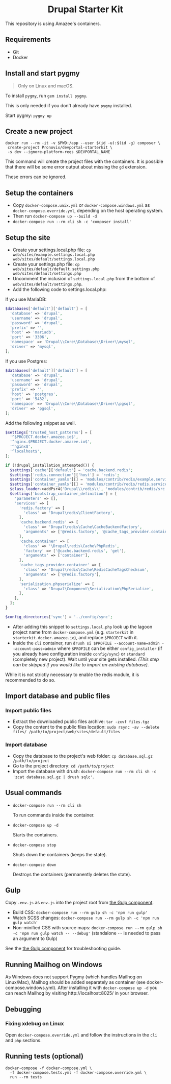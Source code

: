 <p align="center">
 <h1 align="center">Drupal Starter Kit</h1>
</p>

This repository is using Amazee's containers.

## Requirements

- Git
- Docker

## Install and start pygmy

> Only on Linux and macOS.

To install `pygmy`, run `gem install pygmy`.

This is only needed if you don't already have `pygmy` installed.

Start pygmy: `pygmy up`

## Create a new project

``` shell
docker run --rm -it -v $PWD:/app --user $(id -u):$(id -g) composer \
 create-project Pronovix/devportal-starterkit \
 -s dev --ignore-platform-reqs $DEVPORTAL_NAME
```

This command will create the project files with the containers.
It is possible that there will be some error output about missing the `gd` 
extension.

These errors can be ignored.

## Setup the containers

- Copy `docker-compose.unix.yml` or `docker-compose.windows.yml` as 
  `docker-compose.override.yml`, depending on the host operating system.
- Then run `docker-compose up --build -d`
- `docker-compose run --rm cli sh -c 'composer install'`

## Setup the site

- Create your settings.local.php file:
  `cp web/sites/example.settings.local.php web/sites/default/settings.local.php`
- Create your settings.php file:
  `cp web/sites/default/default.settings.php web/sites/default/settings.php`
- Uncomment the inclusion of `settings.local.php` from the bottom of 
  `web/sites/default/settings.php`.
- Add the following code to settings.local.php:

If you use MariaDB:

```php
$databases['default']['default'] = [
  'database' => 'drupal',
  'username' => 'drupal',
  'password' => 'drupal',
  'prefix' => '',
  'host' => 'mariadb',
  'port' => '3306',
  'namespace' => 'Drupal\\Core\\Database\\Driver\\mysql',
  'driver' => 'mysql',
];
```

If you use Postgres:

```php
$databases['default']['default'] = [
  'database' => 'drupal',
  'username' => 'drupal',
  'password' => 'drupal',
  'prefix' => '',
  'host' => 'postgres',
  'port' => '5432',
  'namespace' => 'Drupal\\Core\\Database\\Driver\\pgsql',
  'driver' => 'pgsql',
];
```

Add the following snippet as well.

```php
$settings['trusted_host_patterns'] = [
  '^$PROJECT.docker.amazee.io$',
  '^nginx.$PROJECT.docker.amazee.io$',
  '^nginx$',
  '^localhost$',
];

if (!drupal_installation_attempted()) {
  $settings['cache']['default'] = 'cache.backend.redis';
  $settings['redis.connection']['host'] = 'redis';
  $settings['container_yamls'][] = 'modules/contrib/redis/example.services.yml';
  $settings['container_yamls'][] = 'modules/contrib/redis/redis.services.yml';
  $class_loader->addPsr4('Drupal\\redis\\', 'modules/contrib/redis/src');
  $settings['bootstrap_container_definition'] = [
    'parameters' => [],
    'services' => [
      'redis.factory' => [
        'class' => 'Drupal\redis\ClientFactory',
      ],
      'cache.backend.redis' => [
        'class' => 'Drupal\redis\Cache\CacheBackendFactory',
        'arguments' => ['@redis.factory', '@cache_tags_provider.container', '@serialization.phpserialize'],
      ],
      'cache.container' => [
        'class' => '\Drupal\redis\Cache\PhpRedis',
        'factory' => ['@cache.backend.redis', 'get'],
        'arguments' => ['container'],
      ],
      'cache_tags_provider.container' => [
        'class' => 'Drupal\redis\Cache\RedisCacheTagsChecksum',
        'arguments' => ['@redis.factory'],
      ],
      'serialization.phpserialize' => [
        'class' => 'Drupal\Component\Serialization\PhpSerialize',
      ],
    ],
  ];
}

$config_directories['sync'] = '../config/sync';
```

- After adding this snippet to `settings.local.php` look up the lagoon project 
  name from `docker-compose.yml` (e.g. `starterkit` in 
  `starterkit.docker.amazee.io`), and replace `$PROJECT` with it.
- Inside the `cli` container, run 
  `drush si $PROFILE --account-name=admin --account-pass=admin` where `$PROFILE` 
  can be either `config_installer` (if you already have configuration inside 
  `config/sync`) or `standard` (completely new project). Wait until your site 
  gets installed. _(This step can be skipped if you would like to import an 
  existing database)._

While it is not strictly necessary to enable the redis module, it is recommended 
to do so.

## Import database and public files

### Import public files

- Extract the downloaded public files archive: `tar -zxvf files.tgz`
- Copy the content to the public files location: `sudo rsync -av --delete files/
/path/to/project/web/sites/default/files`

### Import database

- Copy the database to the project's web folder: 
  `cp database.sql.gz /path/to/project`
- Go to the project directory: `cd /path/to/project`
- Import the database with drush: 
  `docker-compose run --rm cli sh -c 'zcat database.sql.gz | drush sqlc'`.

## Usual commands

- `docker-compose run --rm cli sh`

  To run commands inside the container.

- `docker-compose up -d`

  Starts the containers.

- `docker-compose stop`

  Shuts down the containers (keeps the state).

- `docker-compose down`

  Destroys the containers (permanently deletes the state).
  
## Gulp

Copy `.env.js` as `env.js` into the project root from 
[the Gulp component](https://github.com/Pronovix/gulp).

- Build CSS: `docker-compose run --rm gulp sh -c 'npm run gulp'` 
- Watch SCSS changes: `docker-compose run --rm gulp sh -c 'npm run gulp watch'`
- Non-minified CSS with source maps: 
  `docker-compose run --rm gulp sh -c 'npm run gulp watch -- --debug'`
  (standalone `--` is needed to pass an argument to Gulp)
  
See the [the Gulp component](https://github.com/Pronovix/gulp) for
troubleshooting guide.

## Running Mailhog on Windows

As Windows does not support Pygmy (which handles Mailhog on Linux/Mac), Mailhog 
should be added separately as container (see docker-compose.windows.yml). After 
installing it with `docker-compose up -d`
you can reach Mailhog by visiting http://localhost:8025/ in your browser.

## Debugging

### Fixing xdebug on Linux

Open `docker-compose.override.yml` and follow the instructions in the `cli` and 
`php` sections.

## Running tests (optional)

```shell
docker-compose -f docker-compose.yml \
  -f docker-compose.tests.yml -f docker-compose.override.yml \
  run --rm tests
```
